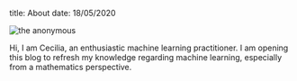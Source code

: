 title: About
date: 18/05/2020

![the anonymous][see_where]

Hi, I am Cecilia, an enthusiastic machine learning practitioner.
I am opening this blog to refresh my knowledge regarding machine learning, especially from a mathematics perspective.

[see_where]: {static}/images/question-mark-png-5a3a4de2876092.08833120151377046655451133